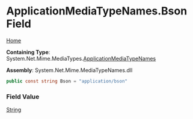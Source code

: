 # ApplicationMediaTypeNames\.Bson Field

[Home](../../../README.md)

**Containing Type**: System\.Net\.Mime\.MediaTypes\.[ApplicationMediaTypeNames](../README.md)

**Assembly**: System\.Net\.Mime\.MediaTypeNames\.dll

```csharp
public const string Bson = "application/bson"
```

### Field Value

[String](https://docs.microsoft.com/en-us/dotnet/api/system.string)

